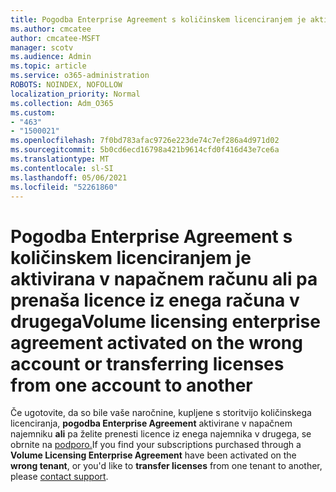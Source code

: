 ```yaml
---
title: Pogodba Enterprise Agreement s količinskem licenciranjem je aktivirana v napačnem računu
ms.author: cmcatee
author: cmcatee-MSFT
manager: scotv
ms.audience: Admin
ms.topic: article
ms.service: o365-administration
ROBOTS: NOINDEX, NOFOLLOW
localization_priority: Normal
ms.collection: Adm_O365
ms.custom:
- "463"
- "1500021"
ms.openlocfilehash: 7f0bd783afac9726e223de74c7ef286a4d971d02
ms.sourcegitcommit: 5b0cd6ecd16798a421b9614cfd0f416d43e7ce6a
ms.translationtype: MT
ms.contentlocale: sl-SI
ms.lasthandoff: 05/06/2021
ms.locfileid: "52261860"
---
```

# <a name="volume-licensing-enterprise-agreement-activated-on-the-wrong-account-or-transferring-licenses-from-one-account-to-another"></a><span data-ttu-id="16997-102">Pogodba Enterprise Agreement s količinskem licenciranjem je aktivirana v napačnem računu ali pa prenaša licence iz enega računa v drugega</span><span class="sxs-lookup"><span data-stu-id="16997-102">Volume licensing enterprise agreement activated on the wrong account or transferring licenses from one account to another</span></span>

<span data-ttu-id="16997-103">Če ugotovite, da so bile vaše naročnine, kupljene s storitvijo količinskega licenciranja,  **pogodba Enterprise Agreement** aktivirane v napačnem najemniku **ali** pa želite prenesti licence iz enega najemnika v drugega, se obrnite na [podporo.](/microsoft-365/admin/contact-support-for-business-products)</span><span class="sxs-lookup"><span data-stu-id="16997-103">If you find your subscriptions purchased through a **Volume Licensing Enterprise Agreement** have been activated on the **wrong tenant**, or you'd like to **transfer licenses** from one tenant to another, please [contact support](/microsoft-365/admin/contact-support-for-business-products).</span></span>